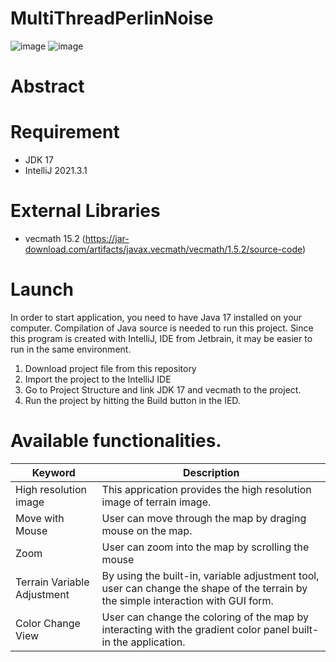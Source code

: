 # MultiThreadPerlinNoise

![image](https://user-images.githubusercontent.com/71058334/209891014-564ca65a-f89d-4630-99ab-dfa595c8900b.png)
![image](https://user-images.githubusercontent.com/71058334/210122895-4da9a3ba-700b-4fb8-a856-2fae2ae698eb.png)

# Abstract

# Requirement
- JDK 17
- IntelliJ 2021.3.1

# External Libraries
- vecmath 15.2 (https://jar-download.com/artifacts/javax.vecmath/vecmath/1.5.2/source-code)

# Launch
In order to start application, you need to have Java 17 installed on your computer. Compilation of Java source is needed to run this project. Since this program is created with IntelliJ, IDE from Jetbrain, it may be easier to run in the same environment.
1. Download project file from this repository
2. Import the project to the IntelliJ IDE
3. Go to Project Structure and link JDK 17 and vecmath to the project.
4. Run the project by hitting the Build button in the IED.

# Available functionalities.

| Keyword | Description 
---- | ----
| High resolution image | This apprication provides the high resolution image of terrain image. 
| Move with Mouse | User can move through the map by draging mouse on the map.
| Zoom | User can zoom into the map by scrolling the mouse
| Terrain Variable Adjustment | By using the built-in, variable adjustment tool, user can change the shape of the terrain by the simple interaction with GUI form.
| Color Change View | User can change the coloring of the map by interacting with the gradient color panel built-in the application.
